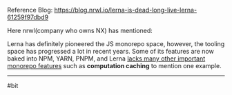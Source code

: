 
Reference Blog:
https://blog.nrwl.io/lerna-is-dead-long-live-lerna-61259f97dbd9

Here nrwl(company who owns NX) has mentioned:

Lerna has definitely pioneered the JS monorepo space, however, the tooling space has progressed a lot in recent years. Some of its features are now baked into NPM, YARN, PNPM, and Lerna [lacks many other important monorepo features](https://monorepo.tools/#tools-review) such as **computation caching** to mention one example.


----
#bit





